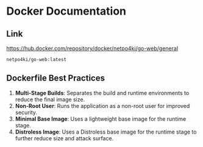 # Docker Documentation

## Link
https://hub.docker.com/repository/docker/netpo4ki/go-web/general

`netpo4ki/go-web:latest`

## Dockerfile Best Practices

1. **Multi-Stage Builds**: Separates the build and runtime environments to reduce the final image size.
2. **Non-Root User**: Runs the application as a non-root user for improved security.
3. **Minimal Base Image**: Uses a lightweight base image for the runtime stage.
4. **Distroless Image**: Uses a Distroless base image for the runtime stage to further reduce size and attack surface.